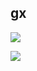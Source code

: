 ## gx

![](https://github-readme-stats.vercel.app/api?username=gxzass&hide=prs,contribs&title_color=ffffff&icon_color=ffffff&text_color=efefef&bg_color=0000&show_icons=true)

![](https://komarev.com/ghpvc/?username=gxzass&color=141414)

